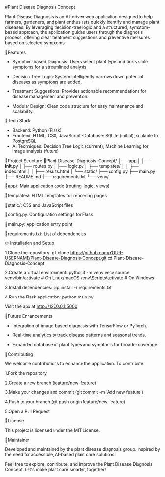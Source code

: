 #Plant Disease Diagnosis Concept

Plant Disease Diagnosis is an AI-driven web application designed to help farmers, gardeners, and plant enthusiasts quickly identify and manage plant diseases. By leveraging decision-tree logic and a structured, symptom-based approach, the application guides users through the diagnosis process, offering clear treatment suggestions and preventive measures based on selected symptoms.

Features
- Symptom-based Diagnosis: Users select plant type and tick visible symptoms for a streamlined analysis.
  
- Decision Tree Logic: System intelligently narrows down potential diseases as symptoms are added.

- Treatment Suggestions: Provides actionable recommendations for disease management and prevention.

- Modular Design: Clean code structure for easy maintenance and scalability.
  
Tech Stack
- Backend: Python (Flask)
- Frontend: HTML, CSS, JavaScript
-Database: SQLite (initial), scalable to PostgreSQL
- AI Techniques: Decision Tree Logic (current), Machine Learning for image analysis (future)
  
Project Structure
Plant-Disease-Diagnosis-Concept/
├── app
│   ├── __init__.py
│   ├── routes.py
│   ├── logic.py
│   ├── templates/
│   │   ├── index.html
│   │   ├── results.html
│   └── static/
├── config.py
├── main.py
├── README.md
├── requirements.txt
└── venv/

app/: Main application code (routing, logic, views)

templates/: HTML templates for rendering pages

static/: CSS and JavaScript files

config.py: Configuration settings for Flask

main.py: Application entry point

requirements.txt: List of dependencies

⚙️ Installation and Setup

1.Clone the repository: git clone https://github.com/YOUR-USERNAME/Plant-Disease-Diagnosis-Concept.git cd Plant-Disease-Diagnosis-Concept

2.Create a virtual environment: python3 -m venv venv  source venv/bin/activate   # On Linux/macOS venv\Scripts\activate    # On Windows

3.Install dependencies: pip install -r requirements.txt

4.Run the Flask application: python main.py

Visit the app at http://127.0.0.1:5000

Future Enhancements
- Integration of image-based diagnosis with TensorFlow or PyTorch.
  
- Real-time analytics to track disease patterns and seasonal trends.
  
- Expanded database of plant types and symptoms for broader coverage.

Contributing

We welcome contributions to enhance the application. To contribute:

1.Fork the repository

2.Create a new branch (feature/new-feature)

3.Make your changes and commit (git commit -m 'Add new feature')

4.Push to your branch (git push origin feature/new-feature)

5.Open a Pull Request

License

This project is licensed under the MIT License.

Maintainer

Developed and maintained by the plant disease diagnosis group. Inspired by the need for accessible, AI-based plant care solutions.

Feel free to explore, contribute, and improve the Plant Disease Diagnosis Concept. Let's make plant care smarter, together! 
